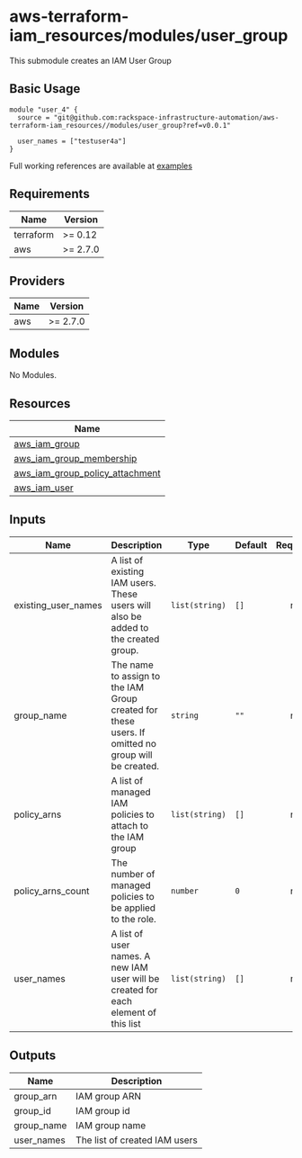 # aws-terraform-iam\_resources/modules/user\_group

This submodule creates an IAM User Group

## Basic Usage

```
module "user_4" {
  source = "git@github.com:rackspace-infrastructure-automation/aws-terraform-iam_resources//modules/user_group?ref=v0.0.1"

  user_names = ["testuser4a"]
}
```

Full working references are available at [examples](examples)

## Requirements

| Name | Version |
|------|---------|
| terraform | >= 0.12 |
| aws | >= 2.7.0 |

## Providers

| Name | Version |
|------|---------|
| aws | >= 2.7.0 |

## Modules

No Modules.

## Resources

| Name |
|------|
| [aws_iam_group](https://registry.terraform.io/providers/hashicorp/aws/2.7.0/docs/resources/iam_group) |
| [aws_iam_group_membership](https://registry.terraform.io/providers/hashicorp/aws/2.7.0/docs/resources/iam_group_membership) |
| [aws_iam_group_policy_attachment](https://registry.terraform.io/providers/hashicorp/aws/2.7.0/docs/resources/iam_group_policy_attachment) |
| [aws_iam_user](https://registry.terraform.io/providers/hashicorp/aws/2.7.0/docs/resources/iam_user) |

## Inputs

| Name | Description | Type | Default | Required |
|------|-------------|------|---------|:--------:|
| existing\_user\_names | A list of existing IAM users.  These users will also  be added to the created group. | `list(string)` | `[]` | no |
| group\_name | The name to assign to the IAM Group created for these users.  If omitted no group will be created. | `string` | `""` | no |
| policy\_arns | A list of managed IAM policies to attach to the IAM group | `list(string)` | `[]` | no |
| policy\_arns\_count | The number of managed policies to be applied to the role. | `number` | `0` | no |
| user\_names | A list of user names.  A new IAM user will be created for each element of this list | `list(string)` | `[]` | no |

## Outputs

| Name | Description |
|------|-------------|
| group\_arn | IAM group ARN |
| group\_id | IAM group id |
| group\_name | IAM group name |
| user\_names | The list of created IAM users |
